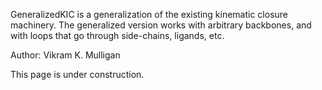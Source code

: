 GeneralizedKIC is a generalization of the existing kinematic closure machinery.  The generalized version works with arbitrary backbones, and with loops that go through side-chains, ligands, etc.

Author: Vikram K. Mulligan

This page is under construction.